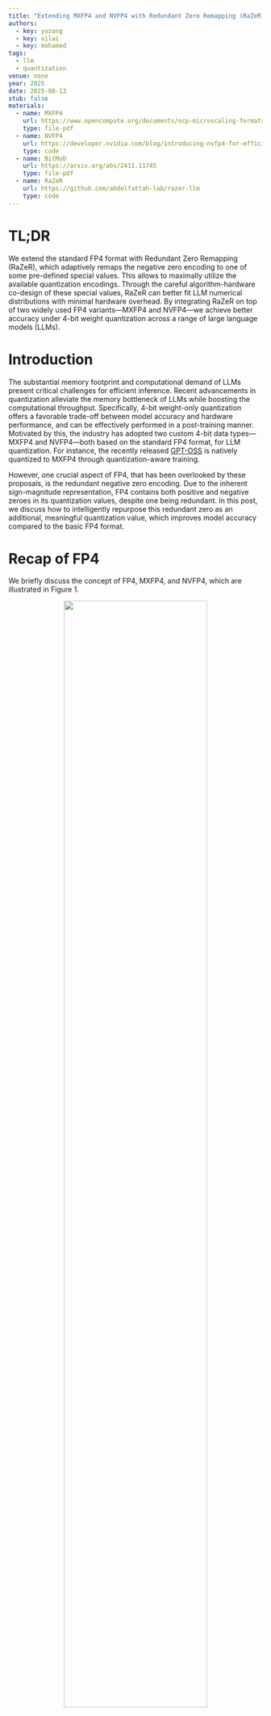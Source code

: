 ```yaml
---
title: "Extending MXFP4 and NVFP4 with Redundant Zero Remapping (RaZeR) for Accurate 4-bit LLM Quantization"
authors:
  - key: yuzong
  - key: xilai
  - key: mohamed
tags:
  - llm
  - quantization
venue: none
year: 2025
date: 2025-08-13
stub: false
materials:
  - name: MXFP4
    url: https://www.opencompute.org/documents/ocp-microscaling-formats-mx-v1-0-spec-final-pdf
    type: file-pdf
  - name: NVFP4
    url: https://developer.nvidia.com/blog/introducing-nvfp4-for-efficient-and-accurate-low-precision-inference/
    type: code
  - name: BitMoD
    url: https://arxiv.org/abs/2411.11745
    type: file-pdf
  - name: RaZeR
    url: https://github.com/abdelfattah-lab/razer-llm
    type: code
---
```



# TL;DR
We extend the standard FP4 format with Redundant Zero Remapping (RaZeR), which adaptively remaps the negative zero encoding to one of some pre-defined special values. This allows to maximally utilize the available quantization encodings. Through the careful algorithm-hardware co-design of these special values, RaZeR can better fit LLM numerical distributions with minimal hardware overhead. By integrating RaZeR on top of two widely used FP4 variants—MXFP4 and NVFP4—we achieve better accuracy under 4-bit weight quantization across a range of large language models (LLMs). 


# Introduction
The substantial memory footprint and computational demand of LLMs present critical challenges for efficient inference. Recent advancements in quantization alleviate the memory bottleneck of LLMs while boosting the computational throughput. Specifically, 4-bit weight-only quantization offers a favorable trade-off between model accuracy and hardware performance, and can be effectively performed in a post-training manner. Motivated by this, the industry has adopted two custom 4-bit data types—MXFP4 and NVFP4—both based on the standard FP4 format, for LLM quantization. For instance, the recently released [GPT-OSS](https://github.com/openai/gpt-oss) is natively quantized to MXFP4 through quantization-aware training. 

However, one crucial aspect of FP4, that has been overlooked by these proposals, is the redundant negative zero encoding. Due to the inherent sign-magnitude representation, FP4 contains both positive and negative zeroes in its quantization values, despite one being redundant. In this post, we discuss how to intelligently repurpose this redundant zero as an additional, meaningful quantization value, which improves model accuracy compared to the basic FP4 format. 


# Recap of FP4
We briefly discuss the concept of FP4, MXFP4, and NVFP4, which are illustrated in Figure 1.
<div style="text-align:center;">
  <img src="/imgs/blog/razer_blog/fp4_variant.png" width="75%" />
  <figcaption style="font-size: 0.95em; margin-top: 8px;">
    <em>Figure 1: Visualization of FP4, MXFP4, and NVFP4.</em>
  </figcaption>
</div>  

## Definition
  According to the [OCP standard](https://www.opencompute.org/documents/ocp-microscaling-formats-mx-v1-0-spec-final-pdf), the FP4 format contains 1 sign bit, 2 exponent bit, and 1 mantissa bits. It can represent 15 quantization values \[0, ±0.5, ±1.0, ±1.5, ±2.0, ±3.0, ±4.0, ±6.0\]. 

## Microscaling FP4 (MXFP4)
  According to the [OCP standard](https://www.opencompute.org/documents/ocp-microscaling-formats-mx-v1-0-spec-final-pdf), the microscaling (MX) format specifies that a block of 32 elements shares an E8M0 scale factor, which is an unsigned representation of the conventional FP32 exponent. After scaling, each element is quantized to a specified data type, e.g., FP4.

## NVIDIA FP4 (NVFP4)
  The latest NVIDIA Blackwell GPU architecture introduces the [NVFP4](https://developer.nvidia.com/blog/introducing-nvfp4-for-efficient-and-accurate-low-precision-inference/) format, which differs from MXFP4 in two aspects. First, it reduces the quantization block size from 32 to 16, enabling finer-grained scaling than MXFP4. Second, it adopts a two-level scaling approach, where every block of 16 elements share an FP8-E4M3 scale factor, followed by an FP32 scale factor shared per tensor.  


# Redundant Zero Remapping (RaZeR)
One disadvantage of FP4 comes from its inherent sign-magnitude representation that introduces both positive and negative zeroes, despite one of them being redundant. In other words, the standard FP4 format wastes 1/16 = 6.25% of the available encoding. To address this, we propose Redundant Zero Remapping (RaZeR), originally published in [our HPCA 2025 paper](https://arxiv.org/abs/2411.11745). RaZeR allows the negative zero encoding to be replaced by one of some pre-defined ***special values*** (SVs), resulting in an extended set of quantization values: \[SV, 0, ±0.5, ±1.0, ±1.5, ±2.0, ±3.0, ±4.0, ±6.0\]. Ideally, the SV may contain arbitary value, e.g., anything from FP16. But computing such a high-precision SV will incur considerable hardware overhead and offset the energy efficiency brought by FP4. Hence, we limit the choices of SV to fixed-point values with one fraction bit, i.e., an multiple of 0.5 as in FP4. Figure 2 illustrates an example design of RaZeR, which allows the negative zero to be remapped to six SVs: \[±2.5, ±5.0, ±8.0\]. 

<div style="text-align:center;">
  <img src="/imgs/blog/razer_blog/fp4_sv.png" width="95%" />
  <figcaption style="font-size: 0.95em; margin-top: 8px;">
    <em>Figure 2: Visualization of RaZeR.</em>
  </figcaption>
</div>  

In order to integrate RaZeR with MXFP4 and NVFP4, each block of elements can adaptively select its own optimal SV. Specifically, the quantization algorithm can iterate over all pre-defined SVs for a block, and selects the SV that minimizes the block's resulting quantization error. To identify which SV is selected, each block stores a *logN*-bit metadata, where *N* is the number of pre-defined SVs. In addition, a lightweight hardware decoder is required to perform computation with RaZeR, as illustrated in Figure 3. Assume there are four pre-defined SVs stored in dedicated registers, which are indexed via a 2-bit metadata. During computation, the FP4 operand is compared with negative zero, and if equal, the target SV associated with the current quantization block will be output.

<div style="text-align:center;">
  <img src="/imgs/blog/razer_blog/fp4_hardware.png" width="75%" />
  <figcaption style="font-size: 0.95em; margin-top: 8px;">
    <em>Figure 3: Hardware decoder of RaZeR.</em>
  </figcaption>
</div>  


# Experiment Results
To demonstrate the benefits of RaZeR, we implement six weight-only quantization functions to evaluate the impact of FP4, MXFP4, NVFP4, FP4-RaZeR, MXFP4-RaZeR, and NVFP4-RaZeR. For RaZeR, we choose four pre-defined SVs: \[±5.0, ±8.0\]. Both FP4 and FP4-RaZeR adopt a block size of 128 with a per-block FP16 scale factor. While MXFP4-RaZeR and NVFP4-RaZeR use the same block size and scaling configuration as MXFP4 and NVFP4, respectively. The code to reproduce our experiments is available [here](https://github.com/abdelfattah-lab/razer-llm). 

The table below shows the perplexity of Wikitext2 and C4 datasets across a range of LLMs, all using the instruction-tuned versions. A lower perplexity indicates better model performance. Th results demonstrate that adding RaZeR consistently outperforms FP4, MXFP4, and NVFP4.

<table><thead>
  <tr>
    <th rowspan="2"> <br>Method </th>
    <th rowspan="2"> <br>Block Size </th>
    <th rowspan="2"> <br>Scale Format </th>
    <th colspan="2">Llama-3.1-8B </th>
    <th colspan="2">Llama-3.2-3B </th>
    <th colspan="2">QWen2.5-3B </th>
    <th colspan="2"> QWen2.5-7B </th>
    <th colspan="2">QWen2.5-14B </th>
  </tr>
  <tr>
    <th>Wiki2</th>
    <th>C4</th>
    <th>Wiki2</th>
    <th>C4</th>
    <th>Wiki2</th>
    <th>C4</th>
    <th>Wiki2</th>
    <th>C4</th>
    <th>Wiki2</th>
    <th>C4</th>
  </tr></thead>
<tbody>
  <tr>
    <td> <br>FP16 </td>
    <td> <br>N/A </td>
    <td> <br>N/A </td>
    <td> <br>7.21 </td>
    <td> <br>10.38 </td>
    <td> <br>11.05 </td>
    <td> <br>14.48 </td>
    <td> <br>8.56 </td>
    <td> <br>12.03 </td>
    <td> <br>7.46 </td>
    <td> <br>10.88 </td>
    <td> <br>5.69 </td>
    <td> <br>9.38 </td>
  </tr>
  <tr>
    <td> <br>FP4 </td>
    <td> <br>128 </td>
    <td> <br>FP16 </td>
    <td> <br>7.71 </td>
    <td> <br>11.15 </td>
    <td> <br>11.98 </td>
    <td> <br>15.53 </td>
    <td> <br>9.27 </td>
    <td> <br>12.91 </td>
    <td> <br>7.79 </td>
    <td> <br>11.31 </td>
    <td> <br>6.17 </td>
    <td> <br>9.72 </td>
  </tr>
  <tr>
    <td> <br>FP4-RaZeR </td>
    <td> <br>128 </td>
    <td> <br>FP16 </td>
    <td> <strong><br>7.60 </strong></td>
    <td> <strong><br>10.97 </strong></td>
    <td> <strong><br>11.94 </strong></td>
    <td> <strong><br>15.40 </strong></td>
    <td> <strong><br>9.11 </strong></td>
    <td> <strong><br>12.71 </strong></td>
    <td> <strong><br>7.79 </strong></td>
    <td> <strong><br>11.20 </strong></td>
    <td> <strong><br>6.14 </strong></td>
    <td> <strong><br>9.68 </strong></td>
  </tr>
  <tr>
    <td> <br>MXFP4 </td>
    <td> <br>32 </td>
    <td> <br>E8M0 </td>
    <td> <br>8.14 </td>
    <td> <br>11.60 </td>
    <td> <br>12.31 </td>
    <td> <br>16.01 </td>
    <td> <br>9.44 </td>
    <td> <br>13.09 </td>
    <td> <br>8.48 </td>
    <td> <br>11.97 </td>
    <td> <br>6.41 </td>
    <td> <br>9.89 </td>
  </tr>
  <tr>
    <td> <br>MXFP4-RaZeR </td>
    <td> <br>32 </td>
    <td> <br>E8M0 </td>
    <td> <strong><br>7.68 </strong></td>
    <td> <strong><br>11.01 </strong></td>
    <td> <strong><br>11.76 </strong></td>
    <td> <strong><br>15.31 </strong></td>
    <td> <strong><br>9.14 </strong></td>
    <td> <strong><br>12.80 </strong></td>
    <td> <strong><br>7.77 </strong></td>
    <td> <strong><br>11.25 </strong></td>
    <td> <strong><br>6.22 </strong></td>
    <td> <strong><br>9.70 </strong></td>
  </tr>
  <tr>
    <td> <br>NVFP4 </td>
    <td> <br>16 </td>
    <td> <br>E4M3 + FP32 </td>
    <td> <br>7.56 </td>
    <td> <br>10.93 </td>
    <td> <br>11.73 </td>
    <td> <br>15.15 </td>
    <td> <br>9.12 </td>
    <td> <br>12.60 </td>
    <td> <br>7.73 </td>
    <td> <br>11.13 </td>
    <td> <br>6.05 </td>
    <td> <br>9.63 </td>
  </tr>
  <tr>
    <td> <br>NVFP4-RaZeR </td>
    <td> <br>16 </td>
    <td> <br>E4M3 + FP32 </td>
    <td> <strong><br>7.42 </strong></td>
    <td> <strong><br>10.71 </strong></td>
    <td> <strong><br>11.41 </strong></td>
    <td> <strong><br>14.89 </strong></td>
    <td> <strong><br>8.95 </strong></td>
    <td> <strong><br>12.45 </strong></td>
    <td> <strong><br>7.67 </strong></td>
    <td> <strong><br>11.05 </strong></td>
    <td> <strong><br>5.95 </strong></td>
    <td> <strong><br>9.56 </strong></td>
  </tr>
</tbody></table>


# Related Work
Although the focus of RaZeR is to address the redundant zero encoding of FP4, there is a recent work, [BlockDialect](https://arxiv.org/abs/2501.01144), that configures the two largest magnitude values of FP4 to capture various large magnitude distributions. In the meanwhile, most of the small magnitude values to remain consistent with FP4, reducing the hardware complexity to support diverse encodings. The proposed RaZeR is synergistic to BlockDialect. 


# Conclusion
In this post, we introduce RaZeR, which adaptively remaps the redundant zero encoding of FP4 to an additional, meaningful quantization value. We empirically validate that RaZeR significantly improves model accuracy compared to FP4, MXFP4, and NVFP4. This provides a guidance for future FP4 tensor core design.  


# Citing
```bibtex
@misc{abdelfattah2025_razer_blog,
      title={Extending MXFP4 and NVFP4 with Redundant Zero Remapping (RaZeR) for Accurate 4-bit LLM Quantization}, 
      author={Yuzong Chen and Xilai Dai and Mohamed Abdelfattah},
      year={2025},
      url={https://abdelfattah-lab.github.io/blog/razer_blog}, 
}
```